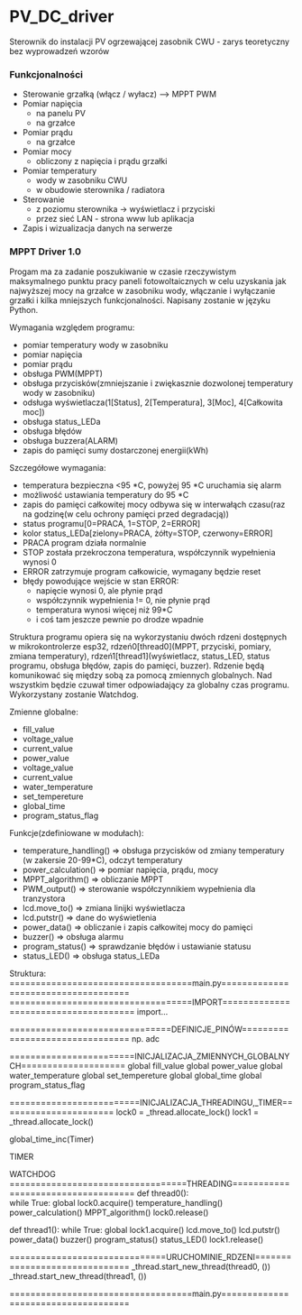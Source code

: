 # PV_DC_driver  

Sterownik do instalacji PV ogrzewającej zasobnik CWU - zarys teoretyczny bez wyprowadzeń wzorów

### Funkcjonalności

- Sterowanie grzałką (włącz / wyłacz) --> MPPT PWM
- Pomiar napięcia
  - na panelu PV
  - na grzałce
- Pomiar prądu
  - na grzałce
- Pomiar mocy
  - obliczony z napięcia i prądu grzałki
- Pomiar temperatury
  - wody w zasobniku CWU
  - w obudowie sterownika / radiatora
- Sterowanie
  - z poziomu sterownika -> wyświetlacz i przyciski
  - przez sieć LAN - strona www lub aplikacja
- Zapis i wizualizacja danych na serwerze

### MPPT Driver 1.0

Progam ma za zadanie poszukiwanie w czasie rzeczywistym maksymalnego punktu pracy paneli fotowoltaicznych
w celu uzyskania jak najwyższej mocy na grzałce w zasobniku wody, włączanie i wyłączanie grzałki i kilka 
mniejszych funkcjonalności. Napisany zostanie w języku Python.

Wymagania względem programu:
  - pomiar temperatury wody w zasobniku
  - pomiar napięcia
  - pomiar prądu
  - obsługa PWM(MPPT)
  - obsługa przycisków(zmniejszanie i zwiękasznie dozwolonej temperatury wody w zasobniku)
  - odsługa wyświetlacza(1[Status], 2[Temperatura], 3[Moc], 4[Całkowita moc])
  - obsługa status_LEDa
  - obsługa błędów
  - obsługa buzzera(ALARM)
  - zapis do pamięci sumy dostarczonej energii(kWh)

Szczegółowe wymagania:
  - temperatura bezpieczna <95 *C, powyżej 95 *C uruchamia się alarm
  - możliwość ustawiania temperatury do 95 *C
  - zapis do pamięci całkowitej mocy odbywa się w interwałąch czasu(raz na godzinę(w celu ochrony pamięci przed degradacją)) 
  - status programu[0=PRACA, 1=STOP, 2=ERROR]
  - kolor status_LEDa[zielony=PRACA, żółty=STOP, czerwony=ERROR]
  - PRACA program działa normalnie 
  - STOP została przekroczona temperatura, współczynnik wypełnienia wynosi 0
  - ERROR zatrzymuje program całkowicie, wymagany będzie reset
  - błędy powodujące wejście w stan ERROR:
    - napięcie wynosi 0, ale płynie prąd
    - współczynnik wypełnienia != 0, nie płynie prąd
    - temperatura wynosi więcej niż 99*C
    - i coś tam jeszcze pewnie po drodze wpadnie
	
Struktura programu opiera się na wykorzystaniu dwóch rdzeni dostępnych w mikrokontrolerze esp32, 
rdzeń0[thread0](MPPT, przyciski, pomiary, zmiana temperatury), rdzeń1[thread1](wyświetlacz, status_LED,
status programu, obsługa błędów, zapis do pamięci, buzzer). Rdzenie będą komunikować się między sobą za pomocą 
zmiennych globalnych. Nad wszystkim będzie czuwał timer odpowiadający za globalny czas programu. 
Wykorzystany zostanie Watchdog.

Zmienne globalne:
  - fill_value
  - voltage_value
  - current_value
  - power_value
  - voltage_value
  - current_value
  - water_temperature
  - set_tempereture
  - global_time
  - program_status_flag

Funkcje(zdefiniowane w modułach):  
  - temperature_handling() => obsługa przycisków od zmiany temperatury (w zakersie 20-99*C), odczyt temperatury
  - power_calculation() => pomiar napięcia, prądu, mocy
  - MPPT_algorithm() => obliczanie MPPT
  - PWM_output() => sterowanie współczynnikiem wypełnienia dla tranzystora
  - lcd.move_to() => zmiana linijki wyświetlacza
  - lcd.putstr() => dane do wyświetlenia
  - power_data() => obliczanie i zapis całkowitej mocy do pamięci
  - buzzer() => obsługa alarmu 
  - program_status() => sprawdzanie błędów i ustawianie statusu
  - status_LED() => obsługa status_LEDa

Struktura:
===================================main.py====================================
===================================IMPORT=====================================
import...

===============================DEFINICJE_PINÓW================================
np. adc

========================INICJALIZACJA_ZMIENNYCH_GLOBALNYCH====================
global fill_value
global power_value
global water_temperature
global set_tempereture
global global_time
global program_status_flag

=========================INICJALIZACJA_THREADINGU,_TIMER======================
lock0 = _thread.allocate_lock()
lock1 = _thread.allocate_lock()

global_time_inc(Timer)

TIMER

WATCHDOG
==================================THREADING===================================
def thread0():			
    while True:
      global
      lock0.acquire()
      temperature_handling()
      power_calculation()
      MPPT_algorithm()
      lock0.release()

def thread1():
    while True:
      global
      lock1.acquire()
      lcd.move_to()
      lcd.putstr()
      power_data()
      buzzer()
      program_status()
      status_LED()
      lock1.release()

==============================URUCHOMINIE_RDZENI==============================
_thread.start_new_thread(thread0, ())
_thread.start_new_thread(thread1, ())

===================================main.py====================================
